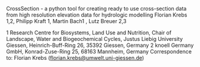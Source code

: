 CrossSection - a python tool for creating ready to use cross-section data from high resolution elevation data for hydrologic modelling 
Florian Krebs 1,2, Philipp Kraft 1, Martin Bach1 ,  Lutz Breuer 2,3

1 Research Centre for Biosystems, Land Use and Nutrition, Chair of Landscape, Water and Biogeochemical Cycles, Justus Liebig University Giessen, Heinrich-Buff-Ring 26, 35392 Giessen, Germany
2 knoell Germany GmbH, Konrad-Zuse-Ring 25, 68163 Mannheim, Germany
Correspondence to: Florian Krebs (florian.krebs@umwelt.uni-giessen.de)
